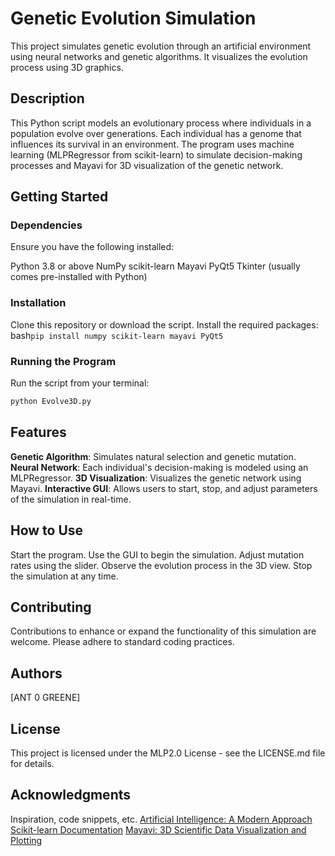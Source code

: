 # Genetic Evolution Simulation
This project simulates genetic evolution through an artificial environment using neural networks and genetic algorithms. It visualizes the evolution process using 3D graphics.
## Description
This Python script models an evolutionary process where individuals in a population evolve over generations. Each individual has a genome that influences its survival in an environment. The program uses machine learning (MLPRegressor from scikit-learn) to simulate decision-making processes and Mayavi for 3D visualization of the genetic network.
## Getting Started
### Dependencies
Ensure you have the following installed:

Python 3.8 or above
NumPy
scikit-learn
Mayavi
PyQt5
Tkinter (usually comes pre-installed with Python)
### Installation

Clone this repository or download the script.
Install the required packages:
bash```
    pip install numpy scikit-learn mayavi PyQt5
    ```
### Running the Program
Run the script from your terminal:
```bash
python Evolve3D.py
```
## Features

**Genetic Algorithm**: Simulates natural selection and genetic mutation.
**Neural Network**: Each individual's decision-making is modeled using an MLPRegressor.
**3D Visualization**: Visualizes the genetic network using Mayavi.
**Interactive GUI**: Allows users to start, stop, and adjust parameters of the simulation in real-time.
## How to Use

Start the program.
Use the GUI to begin the simulation.
Adjust mutation rates using the slider.
Observe the evolution process in the 3D view.
Stop the simulation at any time.
## Contributing
Contributions to enhance or expand the functionality of this simulation are welcome. Please adhere to standard coding practices.
## Authors

[ANT 0 GREENE]
## License
This project is licensed under the MLP2.0 License - see the LICENSE.md file for details.
## Acknowledgments
Inspiration, code snippets, etc.
[Artificial Intelligence: A Modern Approach](http://aima.cs.berkeley.edu/)
[Scikit-learn Documentation](https://scikit-learn.org/stable/)
[Mayavi: 3D Scientific Data Visualization and Plotting](https://docs.enthought.com/mayavi/mayavi/)

